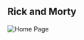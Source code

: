 ## Rick and Morty

![Home Page](https://github.com/lalitsheoran/p-projects/tree/master/Rick%20%26%20Morty/resources/rick.png)


